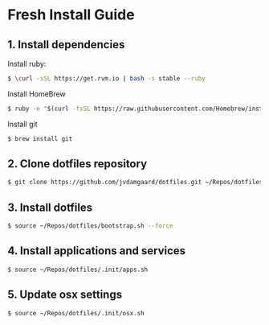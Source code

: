 # Fresh Install Guide

## 1. Install dependencies

Install ruby:

```bash
$ \curl -sSL https://get.rvm.io | bash -s stable --ruby
```

Install HomeBrew

```bash
$ ruby -e "$(curl -fsSL https://raw.githubusercontent.com/Homebrew/install/master/install)"
```

Install git

```bash
$ brew install git
```

## 2. Clone dotfiles repository

```bash
$ git clone https://github.com/jvdamgaard/dotfiles.git ~/Repos/dotfiles
```

## 3. Install dotfiles

```bash
$ source ~/Repos/dotfiles/bootstrap.sh --force
```

## 4. Install applications and services

```bash
$ source ~/Repos/dotfiles/.init/apps.sh
```

## 5. Update osx settings

```bash
$ source ~/Repos/dotfiles/.init/osx.sh
```
